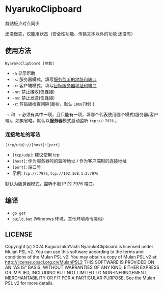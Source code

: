 # NyarukoClipboard

剪贴板点对点同步

还没做完，仅能用状态（安全性功能、传输文本以外的功能 还没有）

## 使用方法

`NyarukoClipboard [参数]`

- `-h` 显示帮助
- `-s`: 服务器模式，填写[服务监听的地址和端口](#连接地址的写法)
- `-c`: 客户端模式，填写[目标服务器地址和端口](#连接地址的写法)
- `-nr`: 禁止接收(仅连接)
- `-ns`: 禁止发送(仅连接)
- `-r`: 剪贴板检查间隔(毫秒，默认 `1000`(1秒) )

`-s` 和 `-c` 必须有其中一项，且只能有一项，填哪个代表使用哪个模式(服务器/客户端)。如果省略，默认以**服务器**模式启动监听 `tcp://:7976` 。

### 连接地址的写法

`[tcp/udp]://[host]:[port]`

- `[tcp/udp]`: 建议使用 tcp
- `[host]`: 作为服务器时的监听地址 / 作为客户端时的连接地址
- `[port]`: 端口号
- 示例: `tcp://:7976`, `tcp://192.168.1.2:7976`

默认为服务器模式，监听不限 IP 的 7976 端口。

## 编译

- `go get`
- `build.bat` (Windows 环境，其他环境命令类似)

## LICENSE

Copyright (c) 2024 KagurazakaYashi NyarukoClipboard is licensed under Mulan PSL v2. You can use this software according to the terms and conditions of the Mulan PSL v2. You may obtain a copy of Mulan PSL v2 at: http://license.coscl.org.cn/MulanPSL2 THIS SOFTWARE IS PROVIDED ON AN “AS IS” BASIS, WITHOUT WARRANTIES OF ANY KIND, EITHER EXPRESS OR IMPLIED, INCLUDING BUT NOT LIMITED TO NON-INFRINGEMENT, MERCHANTABILITY OR FIT FOR A PARTICULAR PURPOSE. See the Mulan PSL v2 for more details.

